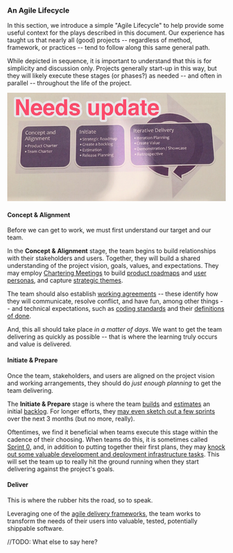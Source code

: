 ### An Agile Lifecycle

In this section, we introduce a simple "Agile Lifecycle" to help provide some useful context for the plays described in this document.
Our experience has taught us that nearly all (good) projects
-- regardless of method, framework, or practices -- 
tend to follow along this same general path.

While depicted in sequence, 
it is important to understand that this is for simplicity and discussion only.
Projects generally start-up in this way, 
but they will likely execute these stages (or phases?) as needed
-- and often in parallel -- throughout the life of the project.

![An Agile Lifecycle](/figures/AnAgileLifecycle.jpg)
#### Concept & Alignment

Before we can get to work, we must first understand our target and our team.

In the **Concept & Alignment** stage, 
the team begins to build relationships with their stakeholders and users.
Together, they will build a shared understanding of 
the project vision, goals, values, and expectations.
They may employ [Chartering Meetings](TODO) to build [product roadmaps](TODO) and [user personas](TODO), and capture [strategic themes](TODO).

The team should also establish [working agreements](TODO) 
-- these identify how they will communicate, resolve conflict, and have fun, among other things --
and technical expectations, such as [coding standards](TODO) and their [definitions of done](TODO).

And, this all should take place _in a matter of days_.
We want to get the team delivering as quickly as possible -- that is where the learning truly occurs and value is delivered.

#### Initiate & Prepare

Once the team, stakeholders, and users are aligned on the project vision and working arrangements, they should do _just enough planning_ to get the team delivering.

The **Initiate & Prepare** stage is where the team [builds](TODO?) and [estimates](TODO) an initial [backlog](TODO).
For longer efforts, they [may even sketch out a few sprints](TODO-releaseplanningplay?) over the next 3 months (but no more, really).

Oftentimes, we find it beneficial when teams execute this stage within the cadence of their choosing.
When teams do this, it is sometimes called [Sprint 0](TODO),
and, in addition to putting together their first plans,
they may [knock out some valuable development and deployment infrastructure tasks](TODO).
This will set the team up to really hit the ground running when they start delivering against the project's goals.

#### Deliver

This is where the rubber hits the road, so to speak.

Leveraging one of the [agile delivery frameworks](/plays/Delivery.md),
the team works to transform the needs of their users into valuable, tested, potentially shippable software.

//TODO: What else to say here?

